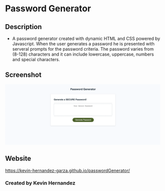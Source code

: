 # Password Generator

## Description

* A password generator created with dynamic HTML and CSS powered by Javascript. When the user generates a password he is presented with serveral prompts for the password criteria. The password varies from (8-128) characters and it can include lowercase, uppercase, numbers and special characters. 

## Screenshot 

![mockup!](assets/images/passwordGen-mock.png)

## Website 

https://kevin-hernandez-garza.github.io/passwordGenerator/

### Created by Kevin Hernandez